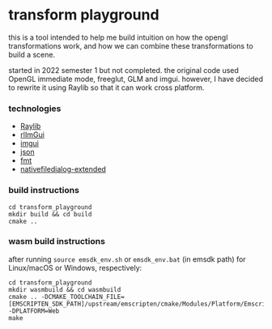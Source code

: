 # transform playground

this is a tool intended to help me build intuition on how the opengl transformations work, and how we can combine these transformations to build a scene.  

started in 2022 semester 1 but not completed.  the original code used OpenGL immediate mode, freeglut, GLM and imgui.  however, I have decided to rewrite it using Raylib so that it can work cross platform.  

### technologies

- [Raylib](https://github.com/raysan5/raylib)  
- [rlImGui](https://github.com/raylib-extras/rlImGui)  
- [imgui](https://github.com/ocornut/imgui)  
- [json](https://github.com/nlohmann/json)  
- [fmt](https://github.com/fmtlib/fmt)  
- [nativefiledialog-extended](https://github.com/btzy/nativefiledialog-extended)  

### build instructions

```
cd transform_playground
mkdir build && cd build
cmake ..
```

### wasm build instructions

after running `source emsdk_env.sh` or `emsdk_env.bat` (in emsdk path) for Linux/macOS or Windows, respectively:

```
cd transform_playground
mkdir wasmbuild && cd wasmbuild
cmake .. -DCMAKE_TOOLCHAIN_FILE=[EMSCRIPTEN_SDK_PATH]/upstream/emscripten/cmake/Modules/Platform/Emscripten.cmake -DPLATFORM=Web
make
```